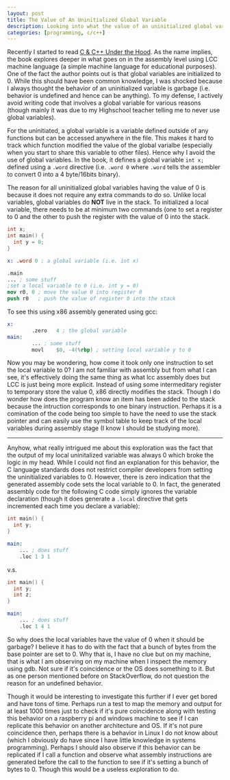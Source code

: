 ```yaml
---
layout: post
title: The Value of An Uninitialized Global Variable
description: Looking into what the value of an uninitialized global variable is
categories: [programming, c/c++]
---
```


Recently I started to read [C & C++ Under the Hood](https://www.amazon.ca/C-Under-Hood-2nd/dp/B09B74P6C4/ref=sr_1_2?crid=TY3XFU11UZH9&keywords=c+and+c%2B%2B+under+the+hood&qid=1636227232&sprefix=c+and+c%2B%2B+under+the+hoo%2Caps%2C125&sr=8-2). As the 
name implies, the book explores deeper in what goes on in the assembly level 
using LCC machine language (a simple machine language for educational purposes). 
One of the fact the author points out is that global variables are initialized to 0.
While this should have been common knowledge, I was shocked because I always thought 
the behavior of an uninitialized variable is garbage (i.e. behavior is undefined and hence
can be anything). To my defense, I actively avoid writing code that involves a global 
variable for various reasons (though mainly it was due to my Highschool teacher telling me
to never use global variables).

For the uninitiated, a global variable is a variable defined outside of any 
functions but can be accessed anywhere in the file. This makes it hard to track 
which function modified the value of the global varialbe (especially when you 
start to share this variable to other files). Hence why I avoid the use of global 
variables. In the book, it defines a global variable `int x;` defined using a 
`.word` directive (i.e. `.word 0` where `.word` tells the assembler to convert 0 
into a 4 byte/16bits binary).

The reason for all uninitialized global variables having the value of 0 is because 
it does not require any extra commands to do so. Unlike local variables, global 
variables do **NOT** live in the stack. To initialized a local variable, there 
needs to be at minimum two commands (one to set a register to 0 and the other to push 
the register with the value of 0 into the stack.

```c
int x;
int main() {
  int y = 0;
}
```

```nasm
x: .word 0 ; a global variable (i.e. int x)

.main
... ; some stuff
;set a local variable to 0 (i.e. int y = 0)
mov r0, 0 ; move the value 0 into register 0
push r0   ; push the value of register 0 into the stack
```

To see this using x86 assembly generated using gcc:
```nasm
x:
        .zero   4 ; the global variable
main:
        ... ; some stuff
        movl    $0, -4(%rbp) ; setting local variable y to 0
```

Now you may be wondering, how come it took only one instruction to set the 
local variable to 0? I am not familiar with assembly but from what I can see, 
it's effectively doing the same thing as what lcc assembly does but LCC is 
just being more explicit. Instead of using some intermeditary register to 
temporary store the value 0, x86 directly modifies the stack. Though I do 
wonder how does the program know an item has been added to the stack because 
the intruction corresponds to one binary instruction. Perhaps it is a comination 
of the code being too simple to have the need to use the stack pointer and can 
easily use the symbol table to keep track of the local variables during 
assembly stage (I know I should be studying more). 

---

Anyhow, what really intrigued me about this exploration was the fact that 
the output of my local uninitalized variable was always 0 which broke the 
logic in my head. While I could not find an explanation for this behavior, 
the C language standards does not restrict compiler developers from setting 
the uninitialized variables to 0. However, there is zero indication that 
the generated assembly code sets the local variable to 0. In fact, the 
generated assembly code for the following C code simply ignores the 
variable declaration (though it does generate a `.local` directive that gets 
incremented each time you declare a variable):

```c
int main() {
  int y;
}
```

```nasm
main:
    ... ; does stuff
    .loc 1 3 1
```

v.s.

```c                                                                            
int main() {                                                                    
  int y;    
  int z;                                                                    
}                                                                               
```                                                                             
                                                                                
```nasm                                                                         
main:                                                                           
    ... ; does stuff                                                            
    .loc 1 4 1                                                                  
```   

So why does the local variables have the value of 0 when it should be garbage? 
I believe it has to do with the fact that a bunch of bytes from the base 
pointer are set to 0. Why that is, I have no clue but on my machine, that is 
what I am observing on my machine when I inspect the memory using gdb. Not sure 
if it's coincidence or the OS does something to it. But as one person mentioned 
before on StackOverflow, do not question the reason for an undefined behavior.

Though it would be interesting to investigate this further if I ever get bored 
and have tons of time. Perhaps run a test to map the memory and output for at 
least 1000 times just to check if it's pure coincidence along with testing this 
behavior on a raspberry pi and windows machine to see if I can replicate this 
behavior on another architecture and OS. If it's not pure coincidence then, 
perhaps there is a behavior in Linux I do not know about (which I obviously 
do have since I have little knowledge in systems programming). Perhaps I should 
also observe if this behavior can be replicated if I call a function and observe 
what assembly instructions are generated before the call to the function to see 
if it's setting a bunch of bytes to 0. Though this would be a useless exploration 
to do.


